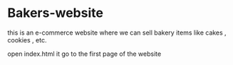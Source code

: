 # Bakers-website
this is an e-commerce website where we can sell bakery items like cakes , cookies , etc.

open index.html it go to the first page of the website
